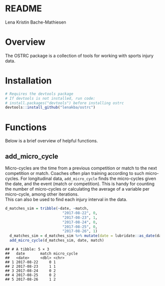 README
================
Lena Kristin Bache-Mathiesen

# Overview

The OSTRC package is a collection of tools for working with sports
injury data.

# Installation

``` r
# Requires the devtools package
# If devtools is not installed, run code:
# install.packages("devtools") before installing ostrc
devtools::install_github("lenakba/ostrc")
```

# Functions

Below is a brief overview of helpful functions.

## add_micro_cycle

Micro-cycles are the time from a previous competition or match to the
next competition or match. Coaches often plan training according to such
micro-cycles. For longitudinal data, `add_micro_cycle` finds the
micro-cycles given the date, and the event (match or competition). This
is handy for counting the number of micro-cycles or calculating the
average of a variable per micro-cycle, among other iterations.  
This can also be used to find each injury interval in the data.

``` r
d_matches_sim = tribble(~date, ~match,
                          "2017-08-22", 0,
                          "2017-08-23", 1,
                          "2017-08-24", 0,
                          "2017-08-25", 0,
                          "2017-08-26", 1)
  d_matches_sim = d_matches_sim %>% mutate(date = lubridate::as_date(date))
  add_micro_cycle(d_matches_sim, date, match)
```

    ## # A tibble: 5 × 3
    ##   date       match micro_cycle
    ##   <date>     <dbl> <chr>      
    ## 1 2017-08-22     0 1          
    ## 2 2017-08-23     1 1          
    ## 3 2017-08-24     0 2          
    ## 4 2017-08-25     0 2          
    ## 5 2017-08-26     1 2

